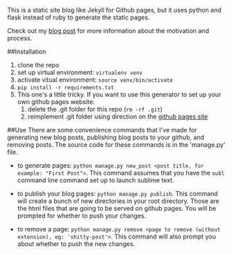 This is a static site blog like Jekyll for Github pages, but it uses python and flask instead of ruby to generate the static pages.

Check out my [blog post](http://goodwordalchemy.github.io/how-i-made-this-site) for more information about the motivation and process.

##Installation

1. clone the repo
2. set up virtual environment: `virtualenv venv`
3. activate vitual environment: `source venv/bin/activate`
4. `pip install -r requirements.txt`
5. This one's a little tricky.  If you want to use this generator to set up your own github pages website:
    1. delete the .git folder for this repo (`rm -rf .git`)
    2. reimplement .git folder using direction on the [github pages site](https://pages.github.com/)

##Use
There are some convenience commands that I've made for generating new blog posts, publishing blog posts to your github, and removing posts.  The source code for these commands is in the 'manage.py' file.

* to generate pages: `python manage.py new_post <post title, for example: "First Post">`.  This command assumes that you have the `subl` command line command set up to launch sublime text.

* to publish your blog pages: `python manage.py publish`.  This command will create a bunch of new directories in your root directory.  Those are the html files that are going to be served on github pages.  You will be prompted for whether to push your changes.

* to remove a page: `python manage.py remove <page to remove (without extension), eg: 'shitty-post'>`.  This command will also prompt you about whether to push the new changes.